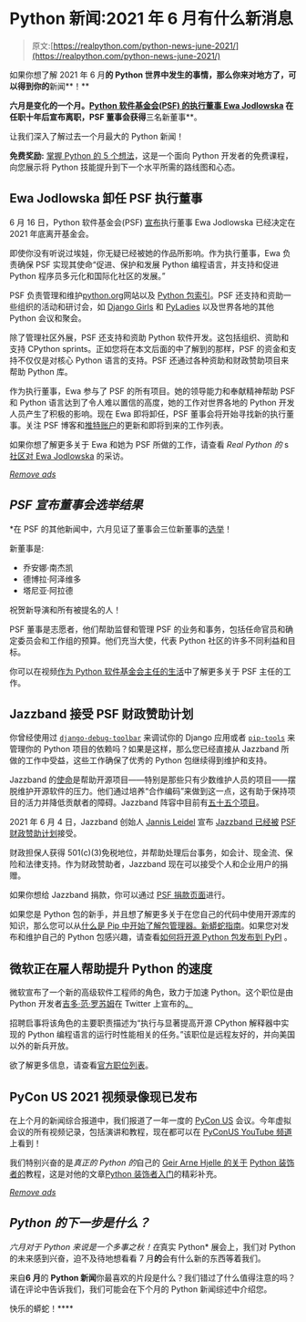 # Python 新闻:2021 年 6 月有什么新消息

> 原文:[https://realpython.com/python-news-june-2021/](https://realpython.com/python-news-june-2021/)

如果你想了解 2021 年 6 月**的 **Python** 世界中发生的事情，那么你来对地方了，可以得到你的**新闻**！**

 **六月是变化的一个月。[Python 软件基金会(PSF) 的**执行董事 Ewa Jodlowska**](https://twitter.com/ewa_jodlowska) 在任职十年后宣布离职，PSF 董事会获得**三名新董事**。

让我们深入了解过去一个月最大的 Python 新闻！

**免费奖励:** [掌握 Python 的 5 个想法](https://realpython.com/bonus/python-mastery-course/)，这是一个面向 Python 开发者的免费课程，向您展示将 Python 技能提升到下一个水平所需的路线图和心态。

## Ewa Jodlowska 卸任 PSF 执行董事

6 月 16 日，Python 软件基金会(PSF) [宣布](https://pyfound.blogspot.com/2021/06/update-on-python-software-foundation.html)执行董事 Ewa Jodlowska 已经决定在 2021 年底离开基金会。

即使你没有听说过埃娃，你无疑已经被她的作品所影响。作为执行董事，Ewa 负责确保 PSF 实现其使命“促进、保护和发展 Python 编程语言，并支持和促进 Python 程序员多元化和国际化社区的发展。”

PSF 负责管理和维护[python.org](https://python.org)网站以及 [Python 包索引](https://pypi.org/)。PSF 还支持和资助一些组织的活动和研讨会，如 [Django Girls](https://djangogirls.org/) 和 [PyLadies](https://pyladies.com/) 以及世界各地的其他 Python 会议和聚会。

除了管理社区外展，PSF 还支持和资助 Python 软件开发。这包括组织、资助和支持 CPython sprints。正如您将在本文后面的中了解到的那样，PSF 的资金和支持不仅仅是对核心 Python 语言的支持。PSF 还通过各种资助和财政赞助项目来帮助 Python 库。

作为执行董事，Ewa 参与了 PSF 的所有项目。她的领导能力和奉献精神帮助 PSF 和 Python 语言达到了令人难以置信的高度，她的工作对世界各地的 Python 开发人员产生了积极的影响。现在 Ewa 即将卸任，PSF 董事会将开始寻找新的执行董事。关注 PSF 博客和[推特账户](https://twitter.com/ThePSF)的更新和即将到来的工作列表。

如果你想了解更多关于 Ewa 和她为 PSF 所做的工作，请查看 *Real Python 的* s [社区对 Ewa Jodlowska](https://realpython.com/interview-ewa-jodlowska/) 的采访。

[*Remove ads*](/account/join/)

## *PSF 宣布董事会选举结果*

 *在 PSF 的其他新闻中，六月见证了董事会三位新董事的[选举](https://discuss.python.org/t/2021-python-software-foundation-board-of-directors-election-results/9418)！

新董事是:

*   乔安娜·南杰凯
*   德博拉·阿泽维多
*   塔尼亚·阿拉德

祝贺新导演和所有被提名的人！

PSF 董事是志愿者，他们帮助监督和管理 PSF 的业务和事务，包括任命官员和确定委员会和工作组的预算。他们充当大使，代表 Python 社区的许多不同利益和目标。

你可以在视频[作为 Python 软件基金会主任的生活](https://youtu.be/ZLKj6FaQA4M?t=1198)中了解更多关于 PSF 主任的工作。

## Jazzband 接受 PSF 财政赞助计划

你曾经使用过 [`django-debug-toolbar`](https://github.com/jazzband/django-debug-toolbar) 来调试你的 Django 应用或者 [`pip-tools`](https://github.com/jazzband/pip-tools) 来管理你的 Python 项目的依赖吗？如果是这样，那么您已经直接从 Jazzband 所做的工作中受益，这些工作确保了优秀的 Python 包继续得到维护和支持。

Jazzband 的[使命](https://jazzband.co/about)是帮助开源项目——特别是那些只有少数维护人员的项目——摆脱维护开源软件的压力。他们通过培养“合作编码”来做到这一点，这有助于保持项目的活力并降低贡献者的障碍。Jazzband 阵容中目前有[五十五个项目](https://jazzband.co/projects)。

2021 年 6 月 4 日，Jazzband 创始人 [Jannis Leidel](https://twitter.com/jezdez) 宣布 [Jazzband 已经被](https://jazzband.co/news/2021/06/04/fiscal-sponsorship) [PSF 财政赞助计划](https://www.python.org/psf/fiscal-sponsorees/)接受。

财政担保人获得 501(c)(3)免税地位，并帮助处理后台事务，如会计、现金流、保险和法律支持。作为财政赞助者，Jazzband 现在可以接受个人和企业用户的捐赠。

如果你想给 Jazzband 捐款，你可以通过 [PSF 捐款页面](https://jazzband.co/donate)进行。

如果您是 Python 包的新手，并且想了解更多关于在您自己的代码中使用开源库的知识，那么您可以从[什么是 Pip 中开始了解包管理器。新蟒蛇指南](https://realpython.com/what-is-pip/)。如果您对发布和维护自己的 Python 包感兴趣，请查看[如何将开源 Python 包发布到 PyPI](https://realpython.com/pypi-publish-python-package/) 。

## 微软正在雇人帮助提升 Python 的速度

微软宣布了一个新的高级软件工程师的角色，致力于加速 Python。这个职位是由 Python 开发者[吉多·范·罗苏姆](https://twitter.com/gvanrossum)在 Twitter 上宣布的[。](https://twitter.com/gvanrossum/status/1402756021358006272)

招聘启事将该角色的主要职责描述为“执行与显著提高开源 CPython 解释器中实现的 Python 编程语言的运行时性能相关的任务。”该职位是远程友好的，并向美国以外的新兵开放。

欲了解更多信息，请查看[官方职位列表](https://careers.microsoft.com/us/en/job/1062976/Senior-Software-Engineer)。

## PyCon US 2021 视频录像现已发布

在上个月的新闻综合报道中，我们报道了一年一度的 [PyCon US](https://realpython.com/pycon-guide/) 会议。今年虚拟会议的所有视频记录，包括演讲和教程，现在都可以在 [PyConUS YouTube 频道](https://www.youtube.com/c/PyConUS)上看到！

我们特别兴奋的是*真正的 Python 的*自己的 [Geir Arne Hjelle 的关于](https://realpython.com/team/gahjelle/) [Python 装饰者的](https://www.youtube.com/watch?v=VWZAh1QrqRE)教程，这是对他的文章[Python 装饰者入门](https://realpython.com/primer-on-python-decorators/)的精彩补充。

[*Remove ads*](/account/join/)

## *Python 的下一步是什么？*

 *六月对于 Python 来说是一个多事之秋！在*真实 Python* 展会上，我们对 Python 的未来感到兴奋，迫不及待地想看看 7 月**的**会有什么新的东西等着我们。

来自**6 月**的 **Python 新闻**你最喜欢的片段是什么？我们错过了什么值得注意的吗？请在评论中告诉我们，我们可能会在下个月的 Python 新闻综述中介绍您。

快乐的蟒蛇！****